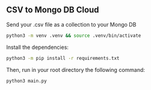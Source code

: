 ## CSV to Mongo DB Cloud

Send your .csv file as a collection to your Mongo DB

```bash
python3 -m venv .venv && source .venv/bin/activate
```

Install the dependencies:

```bash
python3 -m pip install -r requirements.txt
```

Then, run in your root directory the following command: 
```bash
python3 main.py
```